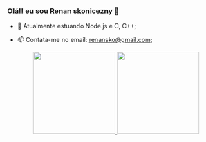 ### Olá!! eu sou Renan skonicezny 👋

- 🌱 Atualmente estuando Node.js e C, C++;

- 📫 Contata-me no email: renansko@gmail.com;

<div align="center">
  <a href="https://github.com/renansko">
  <img height="190em" src="https://github-readme-stats.vercel.app/api?username=renansko&show_icons=true&theme=dracula&include_all_commits=true&count_private=true"/>
  <img height="190em" src="https://github-readme-stats.vercel.app/api/top-langs/?username=renansko&layout=compact&langs_count=7&theme=dracula"/>
</div>
